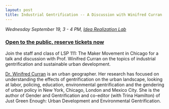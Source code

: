 ```yaml
---
layout: post
title: Industrial Gentrification -- A Discussion with Winifred Curran
---
```


*Wednesday September 19, 3 - 4 PM, [Idea Realization Lab](http://irl.depaul.edu/)*

### [Open to the public, reserve tickets now](https://www.eventbrite.com/e/industrial-gentrification-a-discussion-with-winifred-curran-tickets-49707287836)

Join the staff and class of LSP 111: The Maker Movement in Chicago for a talk and discussion with Prof. Winifred Curran on the topics of industrial gentrification and sustainable urban development.

[Dr. Winifred Curran](https://las.depaul.edu/academics/geography/faculty/Pages/winifred-curran.aspx) is an urban geographer. Her research has focused on understanding the effects of gentrification on the urban landscape, looking at labor, policing, education, environmental gentrification and the gendering of urban policy in New York, Chicago, London and Mexico City. She is the author of Gender and Gentrification and co-editor (with Trina Hamilton) of Just Green Enough: Urban Development and Environmental Gentrification. 
